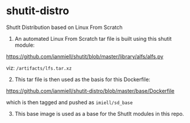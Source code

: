 shutit-distro
=============

ShutIt Distribution based on Linux From Scratch

1) An automated Linux From Scratch tar file is built using this shutit module:

https://github.com/ianmiell/shutit/blob/master/library/alfs/alfs.py

viz: `/artifacts/lfs.tar.xz`

2) This tar file is then used as the basis for this Dockerfile:

https://github.com/ianmiell/shutit-distro/blob/master/base/Dockerfile

which is then tagged and pushed as `imiell/sd_base`

3) This base image is used as a base for the ShutIt modules in this repo.
